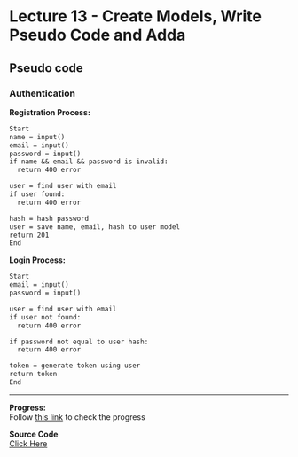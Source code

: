 # Lecture 13 - Create Models, Write Pseudo Code and Adda

## Pseudo code

### Authentication

**Registration Process:**

```txt
Start
name = input()
email = input()
password = input()
if name && email && password is invalid:
  return 400 error

user = find user with email
if user found:
  return 400 error

hash = hash password
user = save name, email, hash to user model
return 201
End
```

**Login Process:**

```txt
Start
email = input()
password = input()

user = find user with email
if user not found:
  return 400 error

if password not equal to user hash:
  return 400 error

token = generate token using user
return token
End
```

---

**Progress:**  
Follow [this link](https://thirsty-camelotia-a8e.notion.site/Attendance-System-8b5ccfe9b2384e84b904d6a85013170b) to check the progress

**Source Code**  
[Click Here](../../projects/attendance-system/)
